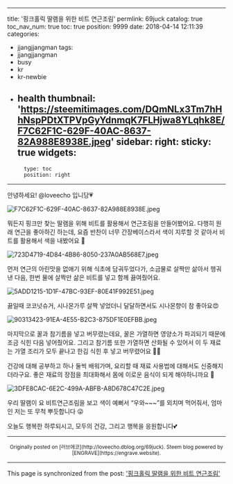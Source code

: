 
---
title: '핑크홀릭 딸램을 위한 비트 연근조림'
permlink: 69juck
catalog: true
toc_nav_num: true
toc: true
position: 9999
date: 2018-04-14 12:11:39
categories:
- jjangjjangman
tags:
- jjangjjangman
- busy
- kr
- kr-newbie
- health
thumbnail: 'https://steemitimages.com/DQmNLx3Tm7hHhNspPDtXTPVpGyYdnmqK7FLHjwa8YLqhk8E/F7C62F1C-629F-40AC-8637-82A988E8938E.jpeg'
sidebar:
    right:
        sticky: true
widgets:
    -
        type: toc
        position: right
---


안녕하세요! @loveecho 입니당💗

![F7C62F1C-629F-40AC-8637-82A988E8938E.jpeg](https://steemitimages.com/DQmNLx3Tm7hHhNspPDtXTPVpGyYdnmqK7FLHjwa8YLqhk8E/F7C62F1C-629F-40AC-8637-82A988E8938E.jpeg)

뭐든지 핑크만 찾는 딸램을 위해 비트를 활용해서 연근조림을 만들어봤어요. 다행히 원래 연근을 좋아하긴 하는데, 요즘 반찬이 너무 간장베이스라서 색이 지루할 것 같아서 비트를 활용해서 색을 내봤어요 🤗

![723D4719-4D84-4B86-8050-237A0AB568E7.jpeg](https://steemitimages.com/DQmde8Yd8LnS9PsYZvV6PyRmvuaKWP2XXXySGS9uhtgUFhK/723D4719-4D84-4B86-8050-237A0AB568E7.jpeg)

먼저 연근의 아린맛을 없애기 위해 식초에 담궈두었다가, 소금물로 살짝만 삶아서 헹궈낸 다음, 한번 물에 살짝만 삶은 비트를 넣고 함께 끓여줬어요. 

![5ADD1215-1D1F-47BC-93EF-80E41F992E51.jpeg](https://steemitimages.com/DQmV6fPjs4u8MU2V112hzDZwseBAhKxJV4XEjBnXsu6XSHi/5ADD1215-1D1F-47BC-93EF-80E41F992E51.jpeg)

끓일때 코코넛슈거, 시나몬가루 살짝 넣었더니 달달하면서도 시나몬향이 참 좋아요😍

![90313423-91EA-4E55-B2C3-875DF1E0EFBB.jpeg](https://steemitimages.com/DQmd4n84cMJHskhH1B1KBHP9qvXiHWwKFkokLov1CtxdA3x/90313423-91EA-4E55-B2C3-875DF1E0EFBB.jpeg)

마지막으로 꿀과 참기름을 넣고 버무렸는데요, 꿀은 가열하면 영양소가 파괴되기 때문에 조금 식힌 다음 넣어줬어요. 그리고 참기름 또한 가열하면 산화될 수 있어서 이 두 재료는 가열 조리가 모두 끝나고 한김 식힌 후 넣고 버무렸어요 ☝🏻

건강에 대해 공부하고 하나 둘씩 배워가며, 요리할 때 재료 사용법에 대해서도 신중해지더라구요. 좋은 재료의 장점을 최대화해서 몸에 이로운 음식이 되게 해야하니까요 🤗


![3DFE8CAC-6E2C-499A-ABFB-A8D678C47C2E.jpeg](https://steemitimages.com/DQmNLx3Tm7hHhNspPDtXTPVpGyYdnmqK7FLHjwa8YLqhk8E/3DFE8CAC-6E2C-499A-ABFB-A8D678C47C2E.jpeg)

우리 딸램이 요 비트연근조림을 보고 색이 예뻐서 “우와~~~”를 외치며 먹어줘서, 엄마인 저는 또 무척 뿌듯합니다 😜

오늘도 행복한 하루되시고,
모두의 건강, 그리고 행복을 응원합니다💕

***
<center><sup>Originally posted on [러브에코](http://loveecho.dblog.org/69juck). Steem blog powered by [ENGRAVE](https://engrave.website).</sup></center>

- - -

This page is synchronized from the post: ['핑크홀릭 딸램을 위한 비트 연근조림'](https://steemit.com/@loveecho/69juck)

